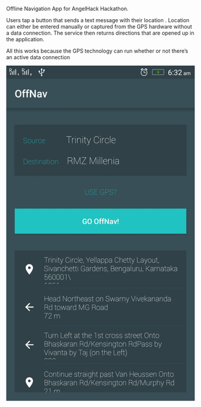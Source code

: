 Offline Navigation App for AngelHack Hackathon.

Users tap a button that sends a text message with their location . Location can either be entered manually or captured from the GPS hardware without a data connection. The service then returns directions that are opened up in the application.

All this works because the GPS technology can run whether or not there’s an active data connection

![Alt text](https://github.com/jainadi011/OffNav_AngelHack/blob/master/Screenshot_2016-07-17-06-32-58-925.jpeg "Optional Title")
